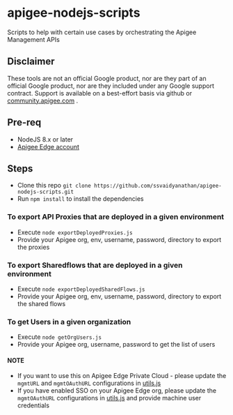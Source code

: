 # apigee-nodejs-scripts
Scripts to help with certain use cases by orchestrating the Apigee Management APIs

## Disclaimer
These tools are not an official Google product, nor are they part of an official Google product, nor are they included under any Google support contract.
Support is available on a best-effort basis via github or [community.apigee.com](https://community.apigee.com) .


## Pre-req
- NodeJS 8.x or later
- [Apigee Edge account](https://apigee.com/edge)

## Steps
- Clone this repo `git clone https://github.com/ssvaidyanathan/apigee-nodejs-scripts.git`
- Run `npm install` to install the dependencies

### To export API Proxies that are deployed in a given environment
- Execute `node exportDeployedProxies.js`
- Provide your Apigee org, env, username, password, directory to export the proxies

### To export Sharedflows that are deployed in a given environment
- Execute `node exportDeployedSharedFlows.js`
- Provide your Apigee org, env, username, password, directory to export the shared flows

### To get Users in a given organization
- Execute `node getOrgUsers.js`
- Provide your Apigee org, username, password to get the list of users

#### NOTE
- If you want to use this on Apigee Edge Private Cloud - please update the `mgmtURL` and `mgmtOAuthURL` configurations in [utils.js](./utils.js)
- If you have enabled SSO on your Apigee Edge org, please update the `mgmtOAuthURL` configurations in [utils.js](./utils.js) and provide machine user credentials